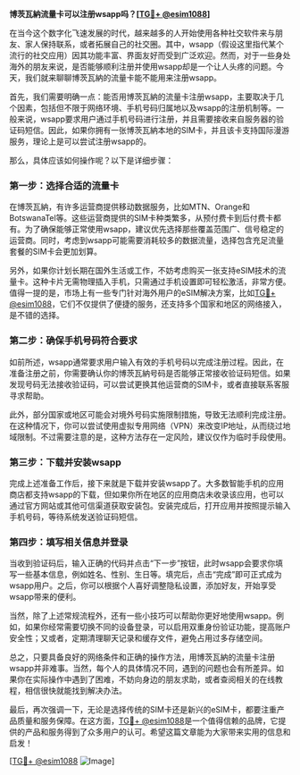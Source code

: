 **博茨瓦納流量卡可以注册wsapp吗？[[TG💪+ @esim1088](https://t.me/s/esim1088)]**

在当今这个数字化飞速发展的时代，越来越多的人开始使用各种社交软件来与朋友、家人保持联系，或者拓展自己的社交圈。其中，wsapp（假设这里指代某个流行的社交应用）因其功能丰富、界面友好而受到广泛欢迎。然而，对于一些身处海外的朋友来说，是否能够顺利注册并使用wsapp却是一个让人头疼的问题。今天，我们就来聊聊博茨瓦納的流量卡能不能用来注册wsapp。

首先，我们需要明确一点：能否用博茨瓦納的流量卡注册wsapp，主要取决于几个因素，包括但不限于网络环境、手机号码归属地以及wsapp的注册机制等。一般来说，wsapp要求用户通过手机号码进行注册，并且需要接收来自服务器的验证码短信。因此，如果你拥有一张博茨瓦納本地的SIM卡，并且该卡支持国际漫游服务，理论上是可以尝试注册wsapp的。

那么，具体应该如何操作呢？以下是详细步骤：

### **第一步：选择合适的流量卡**
在博茨瓦納，有许多运营商提供移动数据服务，比如MTN、Orange和BotswanaTel等。这些运营商提供的SIM卡种类繁多，从预付费卡到后付费卡都有。为了确保能够正常使用wsapp，建议优先选择那些覆盖范围广、信号稳定的运营商。同时，考虑到wsapp可能需要消耗较多的数据流量，选择包含充足流量套餐的SIM卡会更加划算。

另外，如果你计划长期在国外生活或工作，不妨考虑购买一张支持eSIM技术的流量卡。这种卡片无需物理插入手机，只需通过手机设置即可轻松激活，非常方便。值得一提的是，市场上有一些专门针对海外用户的eSIM解决方案，比如[TG💪+ @esim1088](https://t.me/s/esim1088)，它们不仅提供了便捷的服务，还支持多个国家和地区的网络接入，是不错的选择。

### **第二步：确保手机号码符合要求**
如前所述，wsapp通常要求用户输入有效的手机号码以完成注册过程。因此，在准备注册之前，你需要确认你的博茨瓦納号码是否能够正常接收验证码短信。如果发现号码无法接收验证码，可以尝试更换其他运营商的SIM卡，或者直接联系客服寻求帮助。

此外，部分国家或地区可能会对境外号码实施限制措施，导致无法顺利完成注册。在这种情况下，你可以尝试使用虚拟专用网络（VPN）来改变IP地址，从而绕过地域限制。不过需要注意的是，这种方法存在一定风险，建议仅作为临时手段使用。

### **第三步：下载并安装wsapp**
完成上述准备工作后，接下来就是下载并安装wsapp了。大多数智能手机的应用商店都支持wsapp的下载，但如果你所在地区的应用商店未收录该应用，也可以通过官方网站或其他可信渠道获取安装包。安装完成后，打开应用并按照提示输入手机号码，等待系统发送验证码短信。

### **第四步：填写相关信息并登录**
当收到验证码后，输入正确的代码并点击“下一步”按钮，此时wsapp会要求你填写一些基本信息，例如姓名、性别、生日等。填完后，点击“完成”即可正式成为wsapp用户。之后，你可以根据个人喜好调整隐私设置，添加好友，开始享受wsapp带来的便利。

当然，除了上述常规流程外，还有一些小技巧可以帮助你更好地使用wsapp。例如，如果你经常需要切换不同的设备登录，可以启用双重身份验证功能，提高账户安全性；又或者，定期清理聊天记录和缓存文件，避免占用过多存储空间。

总之，只要具备良好的网络条件和正确的操作方法，用博茨瓦納的流量卡注册wsapp并非难事。当然，每个人的具体情况不同，遇到的问题也会有所差异。如果你在实际操作中遇到了困难，不妨向身边的朋友求助，或者查阅相关的在线教程，相信很快就能找到解决办法。

最后，再次强调一下，无论是选择传统的SIM卡还是新兴的eSIM卡，都要注重产品质量和服务保障。在这方面，[TG💪+ @esim1088](https://t.me/s/esim1088)是一个值得信赖的品牌，它提供的产品和服务得到了众多用户的认可。希望这篇文章能为大家带来实用的信息和启发！

[[TG💪+ @esim1088](https://t.me/s/esim1088) ![Image](https://i.postimg.cc/4NQfJmqS/Snipaste-2025-05-13-00-14-12.png)]